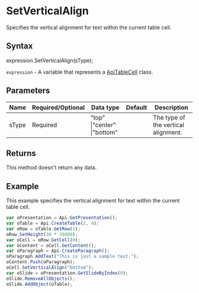# SetVerticalAlign

Specifies the vertical alignment for text within the current table cell.

## Syntax

expression.SetVerticalAlign(sType);

`expression` - A variable that represents a [ApiTableCell](../ApiTableCell.md) class.

## Parameters

| **Name** | **Required/Optional** | **Data type** | **Default** | **Description** |
| ------------- | ------------- | ------------- | ------------- | ------------- |
| sType | Required | "top" &#124;"center" &#124;"bottom" |  | The type of the vertical alignment. |

## Returns

This method doesn't return any data.

## Example

This example specifies the vertical alignment for text within the current table cell.

```javascript
var oPresentation = Api.GetPresentation();
var oTable = Api.CreateTable(2, 4);
var oRow = oTable.GetRow(1);
oRow.SetHeight(30 * 36000);
var oCell = oRow.GetCell(0);
var oContent = oCell.GetContent();
var oParagraph = Api.CreateParagraph();
oParagraph.AddText("This is just a sample text.");
oContent.Push(oParagraph);
oCell.SetVerticalAlign("bottom");
var oSlide = oPresentation.GetSlideByIndex(0);
oSlide.RemoveAllObjects();
oSlide.AddObject(oTable);
```
